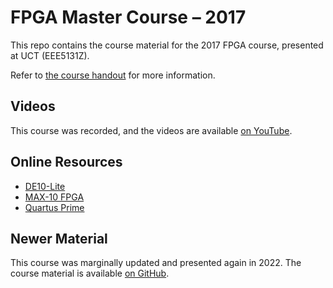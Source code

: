 # FPGA Master Course &ndash; 2017

This repo contains the course material for the 2017 FPGA course,
presented at UCT (EEE5131Z).

Refer to [the course handout](Reference%20Material/Course%20Handout.pdf) for more information.

## Videos

This course was recorded, and the videos are available
[on YouTube](https://www.youtube.com/playlist?list=PLYa-gpj6aZBQc2ABI2vGOnpGByeavg6oc).

## Online Resources

- [DE10-Lite](https://www.terasic.com.tw/cgi-bin/page/archive.pl?Language=English&CategoryNo=234&No=1021)
- [MAX-10 FPGA](https://www.intel.com/programmable/technical-pdfs/max10-handbook.pdf)
- [Quartus Prime](https://www.intel.com/programmable/technical-pdfs/qps-ugs.pdf)

## Newer Material

This course was marginally updated and presented again in 2022.  The course
material is available [on GitHub](https://github.com/jpt13653903/UCT-FPGA-Course-2022).

